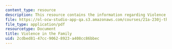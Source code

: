 ```yaml
---
content_type: resource
description: This resource contains the information regarding Violence in the Family.
file: https://ol-ocw-studio-app-qa.s3.amazonaws.com/courses/21a-230j-the-contemporary-american-family-spring-2004/2cdbed8147cc90628923a408cc86bbec_MIT21A_230JS04_violence.pdf
file_type: application/pdf
resourcetype: Document
title: Violence in the Family
uid: 2cdbed81-47cc-9062-8923-a408cc86bbec
---
```

